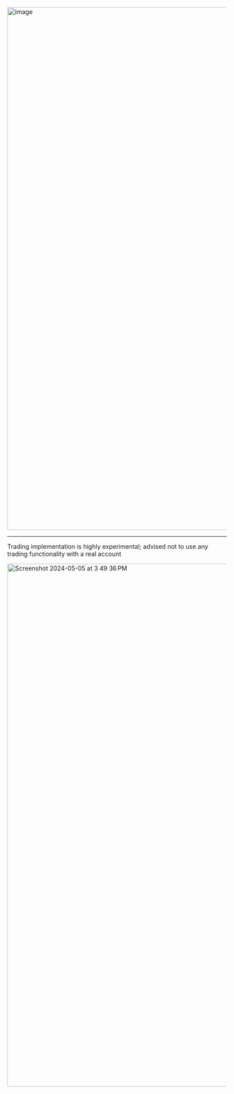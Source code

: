<img width="1200" alt="image" src="https://github.com/akenshaw/iced-trade/assets/63060680/3da45997-c32c-4245-b332-1a088e115a9a">

***
Trading implementation is highly experimental; advised not to use any trading functionality with a real account

<img width="1200" alt="Screenshot 2024-05-05 at 3 49 36 PM" src="https://github.com/akenshaw/iced-trade/assets/63060680/e7b55751-b547-4548-ac95-5348c6c60385">
